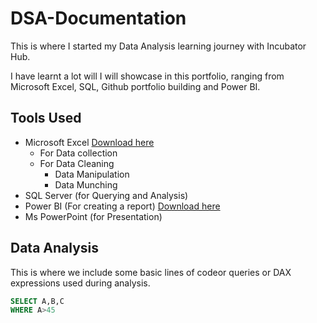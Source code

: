# DSA-Documentation

This is where I started my Data Analysis learning journey with Incubator Hub.

I have learnt a lot will I will showcase in this portfolio, ranging from Microsoft Excel, SQL, Github portfolio building and Power BI.

## Tools Used
- Microsoft Excel [Download here](https://www.microsoft.com)
  - For Data collection
  - For Data Cleaning
    - Data Manipulation
    - Data Munching   
- SQL Server (for Querying and Analysis) 
- Power BI (For creating a report) [Download here](https://www.microsoft.com/en-us/power-platform/products/power-bi/downloads)
- Ms PowerPoint (for Presentation)

## Data Analysis

This is where we include some basic lines of codeor queries or DAX expressions used during analysis.

``` SQL
SELECT A,B,C
WHERE A>45
